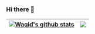 ### Hi there 👋

| <a href="https://github.com/waqid"><img align="center" src="https://github-readme-stats.vercel.app/api?username=waqid&show_icons=true&include_all_commits=true&theme=buefy&hide_border=true" alt="Waqid's github stats" /></a> | <a href="https://github.com/waqid"><img align="center" src="https://github-readme-stats.vercel.app/api/top-langs/?username=waqid&layout=compact&theme=buefy&hide_border=true" /></a> |
| ------------- | ------------- |

<!--
**waqid/waqid** is a ✨ _special_ ✨ repository because its `README.md` (this file) appears on your GitHub profile.

Here are some ideas to get you started:

- 🔭 I’m currently working on ...
- 🌱 I’m currently learning ...
- 👯 I’m looking to collaborate on ...
- 🤔 I’m looking for help with ...
- 💬 Ask me about ...
- 📫 How to reach me: ...
- 😄 Pronouns: ...
- ⚡ Fun fact: ...
-->
